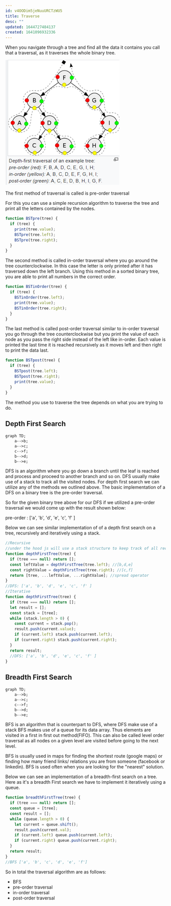```yaml
---
id: v4OODim5jeNuuURCTzWU5
title: Traverse
desc: ""
updated: 1644727484137
created: 1641096932336
---
```


When you navigate through a tree and find all the data it contains you call that a traversal, as it traverses the whole binary tree.

![](/assets/images/2022-01-02-23-51-27.png)

The first method of traversal is called is pre-order traversal

For this you can use a simple recursion algorithm to traverse the tree and print all the letters contained by the nodes.

```javascript
function BSTpre(tree) {
  if (tree) {
    print(tree.value);
    BSTpre(tree.left);
    BSTpre(tree.right);
  }
}
```

The second method is called in-order traversal where you go around the tree counterclockwise. In this case the letter is only printed after it has traversed down the left branch. Using this method in a sorted binary tree, you are able to print all numbers in the correct order.

```javascript
function BSTinOrder(tree) {
  if (tree) {
    BSTinOrder(tree.left);
    print(tree.value);
    BSTinOrder(tree.right);
  }
}
```

The last method is called post-order traversal similar to in-order traversal you go through the tree counterclockwise but you print the value of each node as you pass the right side instead of the left like in-order. Each value is printed the last time it is reached recursively as it moves left and then right to print the data last.

```javascript
function BSTpost(tree) {
  if (tree) {
    BSTpost(tree.left);
    BSTpost(tree.right);
    print(tree.value);
  }
}
```

The method you use to traverse the tree depends on what you are trying to do.

## Depth First Search

```mermaid
graph TD;
    a-->b;
    a-->c;
    c-->f;
    b-->d;
    b-->e;
```

DFS is an algorithm where you go down a branch until the leaf is reached and process and proceed to another branch and so on. DFS usually make use of a stack to track all the visited nodes. For depth first search we can utilize any of the methods we outlined above. The basic implementation of a DFS on a binary tree is the pre-order traversal.

So for the given binary tree above for our DFS if we utilized a pre-order traversal we would come up with the result shown below:

pre-order : ['a', 'b', 'd', 'e', 'c', 'f' ]

Below we can see similar implementation of of a depth first search on a tree, recursively and iteratively using a stack.

```javascript
//Recursive
//under the hood js will use a stack structure to keep track of all recursive calls.
function depthFirstTree(tree) {
  if (tree === null) return [];
  const leftValue = depthFirstTree(tree.left); //[b,d,e]
  const rightValue = depthFirstTree(tree.right); //[c,f]
  return [tree, ...leftValue, ...rightValue]; //spread operator
}
//DFS: ['a', 'b', 'd', 'e', 'c', 'f' ]
//Iterative
function depthFirstTree(tree) {
  if (tree === null) return [];
  let result = [];
  const stack = [tree];
  while (stack.length > 0) {
    const current = stack.pop();
    result.push(current.value);
    if (current.left) stack.push(current.left);
    if (current.right) stack.push(current.right);
  }
  return result;
  //DFS: ['a', 'b', 'd', 'e', 'c', 'f' ]
}
```

## Breadth First Search

```mermaid
graph TD;
    a-->b;
    a-->c;
    c-->f;
    b-->d;
    b-->e;
```

BFS is an algorithm that is counterpart to DFS, where DFS make use of a stack BFS makes use of a queue for its data array. Thus elements are visited in a first in first out method(FIFO). This can also be called level order traversal as all nodes on a given level are visited before going to the next level.

BFS is usually used in maps for finding the shortest route (google maps) or finding how many friend links/ relations you are from someone (facebook or linkedin). BFS is used often when you are looking for the "nearest" solution.

Below we can see an implementation of a breadth-first search on a tree. Here as it's a breadth First search we have to implement it iteratively using a queue.

```javascript
function breadthFirstTree(tree) {
  if (tree === null) return [];
  const queue = [tree];
  const result = [];
  while (queue.length > 0) {
    let current = queue.shift();
    result.push(current.val);
    if (current.left) queue.push(current.left);
    if (current.right) queue.push(current.right);
  }
  return result;
}
//BFS ['a', 'b', 'c', 'd', 'e', 'f']
```

So in total the traversal algorithm are as follows:

- BFS
- pre-order traversal
- in-order traversal
- post-order traversal
